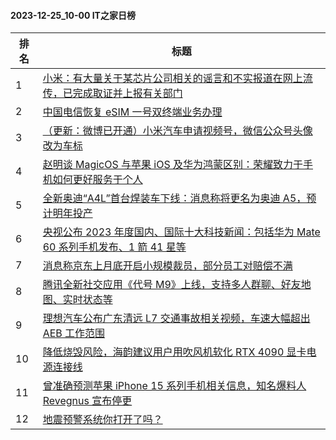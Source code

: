 #### 2023-12-25_10-00  IT之家日榜

| 排名 | 标题|
| --- | ---|
| 1 | [小米：有大量关于某芯片公司相关的谣言和不实报道在网上流传，已完成取证并上报有关部门](https://www.ithome.com/0/741/277.htm) |
| 2 | [中国电信恢复 eSIM 一号双终端业务办理](https://www.ithome.com/0/741/215.htm) |
| 3 | [（更新：微博已开通）小米汽车申请视频号，微信公众号头像改为车标](https://www.ithome.com/0/741/260.htm) |
| 4 | [赵明谈 MagicOS 与苹果 iOS 及华为鸿蒙区别：荣耀致力于手机如何更好服务于个人](https://www.ithome.com/0/741/274.htm) |
| 5 | [全新奥迪“A4L”首台焊装车下线：消息称将更名为奥迪 A5，预计明年投产](https://www.ithome.com/0/741/219.htm) |
| 6 | [央视公布 2023 年度国内、国际十大科技新闻：包括华为 Mate 60 系列手机发布、1 箭 41 星等](https://www.ithome.com/0/741/229.htm) |
| 7 | [消息称京东上月底开启小规模裁员，部分员工对赔偿不满](https://www.ithome.com/0/741/232.htm) |
| 8 | [腾讯全新社交应用《代号 M9》上线，支持多人群聊、好友地图、实时状态等](https://www.ithome.com/0/741/246.htm) |
| 9 | [理想汽车公布广东清远 L7 交通事故相关视频，车速大幅超出 AEB 工作范围](https://www.ithome.com/0/741/272.htm) |
| 10 | [降低烧毁风险，海韵建议用户用吹风机软化 RTX 4090 显卡电源连接线](https://www.ithome.com/0/741/288.htm) |
| 11 | [曾准确预测苹果 iPhone 15 系列手机相关信息，知名爆料人 Revegnus 宣布停更](https://www.ithome.com/0/741/235.htm) |
| 12 | [地震预警系统你打开了吗？](https://www.ithome.com/0/741/230.htm) |
